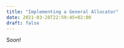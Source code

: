 ```yaml
---
title: "Implementing a General Allocator"
date: 2021-03-28T22:59:45+02:00
draft: false
---
```


Soon!
